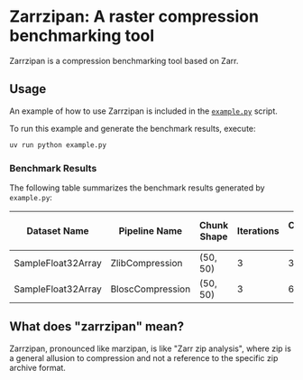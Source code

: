 # Zarrzipan: A raster compression benchmarking tool

Zarrzipan is a compression benchmarking tool based on Zarr.

## Usage

An example of how to use Zarrzipan is included in the
[`example.py`](./example.py) script.

To run this example and generate the benchmark results, execute:

```bash
uv run python example.py
```

### Benchmark Results

The following table summarizes the benchmark results generated by `example.py`:

<!--  [[[cog
import json
import subprocess
from cog import out

# Run the example.py script and capture its JSON output
result = subprocess.run(
    ["uv", "run", "python", "example.py"],
    capture_output=True,
    text=True,
    check=True
)

# Parse the JSON output
data = json.loads(result.stdout)

# Generate the Markdown table
out('| Dataset Name | Pipeline Name | Chunk Shape | Iterations | Compression Ratio | Space Saving | Avg Compress Time (ms) | Avg Decompress Time (ms) | Lossiness (MAE) |\n')
out('|---|---|---|---|---|---|---|---|---|\n')
for row in data:
    out(f"| {row['dataset_name']} | {row['pipeline_name']} | {row['chunk_shape']} | {row['iterations']} | {row['size_ratio']:.2f}x | {row['size_space_saving']:.2f} | {row['time_compress_avg_ms']:.2f} | {row['time_decompress_avg_ms']:.2f} | {row['lossiness_mae']:.4f} |\n")
 ]]]  -->
| Dataset Name | Pipeline Name | Chunk Shape | Iterations | Compression Ratio | Space Saving | Avg Compress Time (ms) | Avg Decompress Time (ms) | Lossiness (MAE) |
|---|---|---|---|---|---|---|---|---|
| SampleFloat32Array | ZlibCompression | (50, 50) | 3 | 3.34x | 0.30 | 2.90 | 1.59 | 0.0000 |
| SampleFloat32Array | BloscCompression | (50, 50) | 3 | 6.37x | 0.16 | 9.75 | 1.50 | 0.0000 |
<!-- [[[end]]] (sum: zGaWTm9szN) -->

## What does "zarrzipan" mean?

Zarrzipan, pronounced like marzipan, is like "Zarr zip analysis", where zip is
a general allusion to compression and not a reference to the specific zip
archive format.
